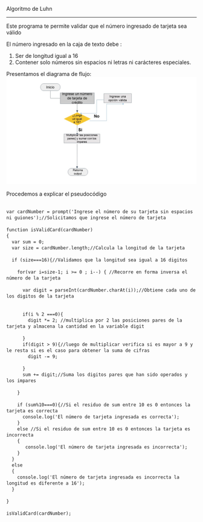 Algoritmo de Luhn
____________________________
Este programa te permite validar que el número ingresado de tarjeta sea válido

 


 
El número ingresado en la caja de texto  debe :
1. Ser de longitud igual a 16
2. Contener solo números sin espacios ni letras ni carácteres especiales.

Presentamos el diagrama de flujo:
![recursos](assets/docs/diagramaDeFlujo.jpg)


 
Procedemos a explicar el pseudocódigo
```[javascript]

var cardNumber = prompt('Ingrese el número de su tarjeta sin espacios ni guiones');//Solicitamos que ingrese el número de tarjeta

function isValidCard(cardNumber)
{
  var sum = 0;
  var size = cardNumber.length;//Calcula la longitud de la tarjeta
  
  if (size===16){//Validamos que la longitud sea igual a 16 digitos 
    
    for(var i=size-1; i >= 0 ; i--) { //Recorre en forma inversa el número de la tarjeta
      
      var digit = parseInt(cardNumber.charAt(i));//Obtiene cada uno de los digitos de la tarjeta
      
      
      if(i % 2 ===0){
        digit *= 2; //multiplica por 2 las posiciones pares de la tarjeta y almacena la cantidad en la variable digit 
        
      }
      if(digit > 9){//luego de multiplicar verifica si es mayor a 9 y le resta si es el caso para obtener la suma de cifras
        digit -= 9;
        
      }
      sum += digit;//Suma los digitos pares que han sido operados y los impares
      
    }
     
    if (sum%10===0){//Si el residuo de sum entre 10 es 0 entonces la tarjeta es correcta
      console.log('El número de tarjeta ingresada es correcta'); 
    }
    else //Si el residuo de sum entre 10 es 0 entonces la tarjeta es incorrecta
    {
       console.log('El número de tarjeta ingresada es incorrecta');
    }
  }
  else
  {
    console.log('El número de tarjeta ingresada es incorrecta la longitud es diferente a 16');
  }
  
}

isValidCard(cardNumber);
